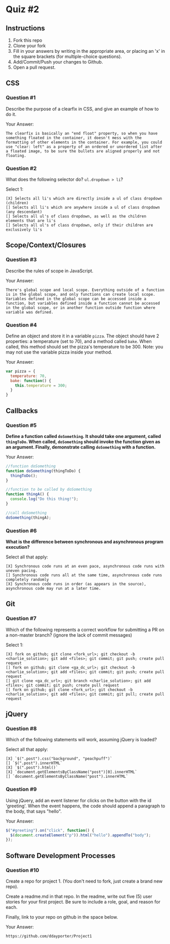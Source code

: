 # Quiz #2

## Instructions

1. Fork this repo
2. Clone your fork
3. Fill in your answers by writing in the appropriate area, or placing an 'x' in
the square brackets (for multiple-choice questions).
4. Add/Commit/Push your changes to Github.
5. Open a pull request.

## CSS

### Question #1

Describe the purpose of a clearfix in CSS, and give an example of how to do it.

Your Answer:
```text
The clearfix is basically an "end float" property, so when you have something floated in the container, it doesn't mess with the formatting of other elements in the container. For example, you could use "clear: left" as a property of an ordered or unordered list after a floated image, to be sure the bullets are aligned properly and not floating.
```

### Question #2

What does the following selector do?  `ul.dropdown > li`?

Select 1:
```
[X] Selects all li's which are directly inside a ul of class dropdown (children)
[] Selects all li's which are anywhere inside a ul of class dropdown (any descendant)
[] Selects all ul's of class dropdown, as well as the children elements that are li's
[] Selects all ul's of class dropdown, only if their children are exclusively li's
```

## Scope/Context/Closures

### Question #3

Describe the rules of scope in JavaScript.

Your Answer:
```text
There's global scope and local scope. Everything outside of a function is in the global scope, and only functions can create local scope. Variables defined in the global scope can be accessed inside a function, but variables defined inside a function cannot be accessed in the global scope, or in another function outside function where variable was defined.
```


### Question #4

Define an object and store it in a variable `pizza`. The object should have 2 properties: a temperature (set to 70), and a method called `bake`. When called, this method should set the pizza's temperature to be 300. Note: you may not use the variable pizza inside your method.

Your Answer:
```js
var pizza = {
  temperature: 70,
  bake: function() {
    this.temperature = 300;
  }
}
```

## Callbacks

### Question #5

**Define a function called `doSomething`. It should take one argument, called
`thingToDo`. When called, `doSomething` should invoke the function given as an
argument. Finally, demonstrate calling `doSomething` with a function.**

Your Answer:
```js
//function doSomething
function doSomething(thingToDo) {
  thingToDo();
}

//function to be called by doSomething
function thingA() {
  console.log("Do this thing!");
}

//call doSomething
doSomething(thingA);

```

### Question #6

**What is the difference between synchronous and asynchronous program execution?**

Select all that apply:
```
[X] Synchronous code runs at an even pace, asynchronous code runs with uneven pacing.
[] Synchronous code runs all at the same time, asynchronous code runs completely randomly
[X] Synchronous code runs in order (as appears in the source), asynchronous code may run at a later time.
```

## Git

### Question #7

Which of the following represents a correct workflow for submitting a PR on a non-master branch?
(ignore the lack of commit messages)

Select 1:
```
[X] fork on github; git clone <fork_url>; git checkout -b <charlie_solution>; git add <files>; git commit; git push; create pull request
[] fork on github; git clone <ga_dc_url>; git checkout -b <charlie_solution>; git add <files>; git commit; git push; create pull request
[] git clone <ga_dc_url>; git branch <charlie_solution>; git add <files>; git commit; git push; create pull request
[] fork on github; git clone <fork_url>; git checkout -b <charlie_solution>; git add <files>; git commit; git pull; create pull request
```

## jQuery

### Question #8

Which of the following statements will work, assuming jQuery is loaded?

Select all that apply:
```
[X] `$(".post").css("background", "peachpuff")`
[] `$(".post").innerHTML`
[X] `$(".post").html()`
[X] `document.getElementsByClassName("post")[0].innerHTML`
[] `document.getElementsByClassName("post").innerHTML`
```

### Question #9

Using jQuery, add an event listener for clicks on the button with the id 'greeting'. When the event happens, the code should append a paragraph to the body, that says "hello".

Your Answer:
```js
$("#greeting").on("click", function() {
  $(document.createElement("p")).html("hello").appendTo("body");
});
```

## Software Development Processes

### Question #10

Create a repo for project 1. (You don't need to fork, just create a brand new repo).

Create a readme.md in that repo. In the readme, write out five (5) user stories for your first project. Be sure to include a
role, goal, and reason for each.

Finally, link to your repo on github in the space below.

Your Answer:
```
https://github.com/ddayporter/Project1
```
